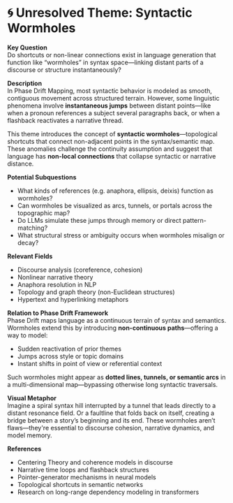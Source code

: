 # 🌀 Unresolved Theme: Syntactic Wormholes

**Key Question**  
Do shortcuts or non-linear connections exist in language generation that function like “wormholes” in syntax space—linking distant parts of a discourse or structure instantaneously?

**Description**  
In Phase Drift Mapping, most syntactic behavior is modeled as smooth, contiguous movement across structured terrain. However, some linguistic phenomena involve **instantaneous jumps** between distant points—like when a pronoun references a subject several paragraphs back, or when a flashback reactivates a narrative thread.

This theme introduces the concept of **syntactic wormholes**—topological shortcuts that connect non-adjacent points in the syntax/semantic map. These anomalies challenge the continuity assumption and suggest that language has **non-local connections** that collapse syntactic or narrative distance.

**Potential Subquestions**
- What kinds of references (e.g. anaphora, ellipsis, deixis) function as wormholes?
- Can wormholes be visualized as arcs, tunnels, or portals across the topographic map?
- Do LLMs simulate these jumps through memory or direct pattern-matching?
- What structural stress or ambiguity occurs when wormholes misalign or decay?

**Relevant Fields**
- Discourse analysis (coreference, cohesion)
- Nonlinear narrative theory
- Anaphora resolution in NLP
- Topology and graph theory (non-Euclidean structures)
- Hypertext and hyperlinking metaphors

**Relation to Phase Drift Framework**  
Phase Drift maps language as a continuous terrain of syntax and semantics. Wormholes extend this by introducing **non-continuous paths**—offering a way to model:
- Sudden reactivation of prior themes
- Jumps across style or topic domains
- Instant shifts in point of view or referential context

Such wormholes might appear as **dotted lines, tunnels, or semantic arcs** in a multi-dimensional map—bypassing otherwise long syntactic traversals.

**Visual Metaphor**  
Imagine a spiral syntax hill interrupted by a tunnel that leads directly to a distant resonance field. Or a faultline that folds back on itself, creating a bridge between a story’s beginning and its end. These wormholes aren’t flaws—they're essential to discourse cohesion, narrative dynamics, and model memory.

**References**
- Centering Theory and coherence models in discourse
- Narrative time loops and flashback structures
- Pointer-generator mechanisms in neural models
- Topological shortcuts in semantic networks
- Research on long-range dependency modeling in transformers
